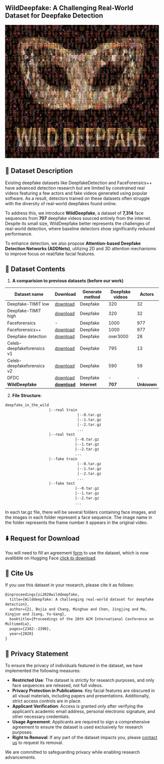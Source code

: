 <h2>WildDeepfake: A Challenging Real-World Dataset for Deepfake Detection</h2>

<p align="center">
<img src="./fakemask.jpg"  width="720" height="435px" alt="Deepfake in the Wild" title="Deepfake in the Wild" align="center"></img>
</p>

## 📌 Dataset Description
   
Existing deepfake datasets like DeepfakeDetection and FaceForensics++ have advanced detection research but are limited by constrained real videos featuring a few actors and fake videos generated using popular software. As a result, detectors trained on these datasets often struggle with the diversity of real-world deepfakes found online.

To address this, we introduce **WildDeepfake**, a dataset of **7,314** face sequences from **707** deepfake videos sourced entirely from the internet. Despite its small size, WildDeepfake better represents the challenges of real-world detection, where baseline detectors show significantly reduced performance.

To enhance detection, we also propose **Attention-based Deepfake Detection Networks (ADDNets)**, utilizing 2D and 3D attention mechanisms to improve focus on real/fake facial features. 


## 📂 Dataset Contents
   1. **A comparision to previous datasets (before our work)**
   
   |       Dataset name       |         Download         |Generate method|      Deepfake videos     |           Actors           |
   |--------------------------|--------------------------|----|--------------------------|----------------------------|
   |   Deepfake-TIMIT low     |[download](https://www.idiap.ch/dataset/deepfaketimit)|Deepfake|320|32|
   |   Deepfake-TIMIT high    |[download](https://www.idiap.ch/dataset/deepfaketimit)|Deepfake|320|32|
   |   Faceforensics          |-|Deepfake|1000|977|
   |   Faceforensics++        |[download](https://github.com/ondyari/FaceForensics)|Deepfake|1000|977|
   |   Deepfake detection     |[download](https://ai.googleblog.com/2019/09/contributing-data-to-deepfake-detection.html)|Deepfake|over3000|28|
   |Celeb-deepfakeforensics v1|[download](https://github.com/danmohaha/celeb-deepfakeforensics)|Deepfake|795|13|
   |Celeb-deepfakeforensics v2|[download](https://github.com/danmohaha/celeb-deepfakeforensics)|Deepfake|590|59|
   |   DFDC                   |[download](https://deepfakedetectionchallenge.ai/)|Deepfake|-|-|
   |   **WildDeepfake**   |[**download**](https://huggingface.co/datasets/xingjunm/WildDeepfake)|**Internet**|**707**|**Unknown**|
   

2. **File Structure**:
~~~
deepfake_in_the_wild
                    |--real train
                                 |--0.tar.gz
                                 |--1.tar.gz
                                 |--2.tar.gz
                                 ...
                    |--real test
                                |--0.tar.gz
                                |--1.tar.gz
                                |--2.tar.gz
                                ...
                    |--fake train
                                 |--0.tar.gz
                                 |--1.tar.gz
                                 |--2.tar.gz
                                 ...
                    |--fake test
                                |--0.tar.gz
                                |--1.tar.gz
                                |--2.tar.gz
                                ...
~~~

In each tar.gz file, there will be several folders containing face images, and the images in each folder represent a face sequence.
The image name in the folder represents the frame number it appears in the original video.

<!---
### Our ADDNet-2D Detection Method
<p align="center">
<img src="./ADDNet.png"  alt="ADDNet" title="ADDNet" align="center"></img>
</p>   
   The network structure of our proposed ADDNet-2D is illustrated below. Detailed structures of the three residual blocks used in our ADDNet-2D network are shown below too. These three blocks are also the building blocks of XceptionNet. The base network before the "resblock3" is our proposed ADDblock. Our ADDNet-3D shares the same ADD block architecture as ADDNet-2D, but has one ADD block for each of the face images in the sequence. Therefore, in our setting with face sequence length 𝐿, ADDNet-3D will have 𝐿 ADDblocks, and each ADD blocks share the same weights. Also different from ADDNet-2D, the classifier network(structure after the ADDblock) of ADDNet-3D is a 3D CNN.
<p align="center">
<img src="./details.jpg"  alt="details" title="detials" align="center"></img>
</p>

### Expriments
First, we use pre-trained [Resnet-101](https://github.com/tensorflow/models/tree/master/research/slim) to extract features from the images in previous datasets and our dataset. Then we use the [T-SNE](http://projector.tensorflow.org/) to reduce the dimensionality. Red points represent fake faces, green points represent real faces. Here is the comparison:

<p align="center">
<img src="./t-sne.PNG"  alt="t-sne" title="t-sne" align="center"></img>
</p>
--->

## ⬇️ Request for Download
You will need to fill an agreement [form](https://forms.gle/o8vy9Q8fQ5mQZ4Qk6) to use the dataset, which is now avalibble on Hugging Face [click to download](https://huggingface.co/datasets/xingjunm/WildDeepfake).

## 📜 Cite Us
If you use this dataset in your research, please cite it as follows:

```
@inproceedings{zi2020wilddeepfake,
  title={Wilddeepfake: A challenging real-world dataset for deepfake detection},
  author={Zi, Bojia and Chang, Minghao and Chen, Jingjing and Ma, Xingjun and Jiang, Yu-Gang},
  booktitle={Proceedings of the 28th ACM International Conference on Multimedia},
  pages={2382--2390},
  year={2020}
}
```

## 📝 Privacy Statement

To ensure the privacy of individuals featured in the dataset, we have implemented the following measures:

- **Restricted Use**: The dataset is strictly for research purposes, and only face sequences are released, not full videos.
- **Privacy Protection in Publications**: Key facial features are obscured in all visual materials, including papers and presentations. Additionally, strict access controls are in place.
- **Applicant Verification**: Access is granted only after verifying the applicant’s academic email address, personal electronic signature, and other necessary credentials.
- **Usage Agreement**: Applicants are required to sign a comprehensive agreement to ensure the dataset is used exclusively for research purposes.
- **Right to Removal**: If any part of the dataset impacts you, please [contact us](mailto:danxjma@gmail.com) to request its removal. 

We are committed to safeguarding privacy while enabling research advancements.



